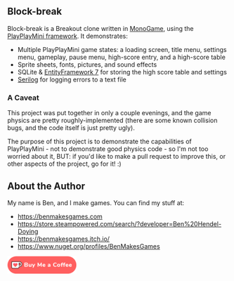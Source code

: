 ## Block-break

Block-break is a Breakout clone written in [MonoGame](https://www.monogame.net/), using the [PlayPlayMini framework](https://github.com/BenMakesGames/PlayPlayMini). It demonstrates:

* Multiple PlayPlayMini game states: a loading screen, title menu, settings menu, gameplay, pause menu, high-score entry, and a high-score table
* Sprite sheets, fonts, pictures, and sound effects
* SQLite & [EntityFramework 7](https://learn.microsoft.com/en-us/aspnet/entity-framework) for storing the high score table and settings
* [Serilog](https://serilog.net/) for logging errors to a text file

### A Caveat

This project was put together in only a couple evenings, and the game physics are pretty roughly-implemented (there are some known collision bugs, and the code itself is just pretty ugly).

The purpose of this project is to demonstrate the capabilities of PlayPlayMini - not to demonstrate good physics code - so I'm not too worried about it, BUT: if you'd like to make a pull request to improve this, or other aspects of the project, go for it! :)

## About the Author

My name is Ben, and I make games. You can find my stuff at:

* https://benmakesgames.com
* https://store.steampowered.com/search/?developer=Ben%20Hendel-Doying
* https://benmakesgames.itch.io/
* https://www.nuget.org/profiles/BenMakesGames



[![Buy Me a Coffee at ko-fi.com](https://raw.githubusercontent.com/BenMakesGames/AssetsForNuGet/main/buymeacoffee.png)](https://ko-fi.com/A0A12KQ16)
